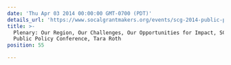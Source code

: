 ```yaml
---
date: 'Thu Apr 03 2014 00:00:00 GMT-0700 (PDT)'
details_url: 'https://www.socalgrantmakers.org/events/scg-2014-public-policy-conference'
title: >-
  Plenary: Our Region, Our Challenges, Our Opportunities for Impact, SCG 2014
  Public Policy Conference, Tara Roth
position: 55

---
```

